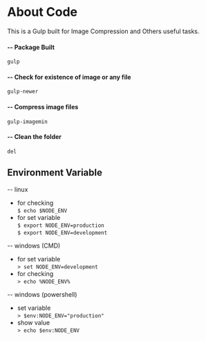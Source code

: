 # About Code
This is a Gulp built for Image Compression and Others useful tasks.

#### -- Package Built
` gulp  `    
#### -- Check for existence of image or any file
` gulp-newer   `  
#### -- Compress image files
` gulp-imagemin  `  
#### -- Clean the folder
` del `

## Environment Variable
-- linux   
- for checking   
` $ echo $NODE_ENV `  
- for set variable   
` $ export NODE_ENV=production `   
` $ export NODE_ENV=development `   

-- windows (CMD)  
- for set variable   
` > set NODE_ENV=development `  
- for checking    
` > echo %NODE_ENV%  `

-- windows (powershell)   
- set variable   
` > $env:NODE_ENV="production" `  
- show value    
` > echo $env:NODE_ENV   `